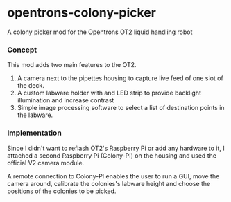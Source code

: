 # opentrons-colony-picker
A colony picker mod for the Opentrons OT2 liquid handling robot

### Concept

This mod adds two main features to the OT2. 

1) A camera next to the pipettes housing to capture live feed of one slot of the deck.
2) A custom labware holder with and LED strip to provide backlight illumination and increase contrast 
3) Simple image processing software to select a list of destination points in the labware.

### Implementation
Since I didn't want to reflash OT2's Raspberry Pi or add any hardware to it, I attached a second Raspberry Pi (Colony-PI) on the housing and used the official V2 camera module.

A remote connection to Colony-PI enables the user to run a GUI, move the camera around, calibrate the colonies's labware height and choose the positions of the colonies to be picked.



